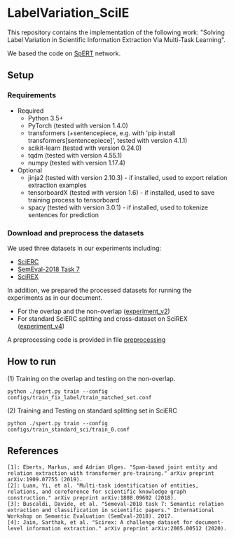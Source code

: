 # LabelVariation_SciIE

This repository contains the implementation of the following work: 
"Solving Label Variation in Scientific Information Extraction Via Multi-Task Learning".

We based the code on [SpERT](https://github.com/lavis-nlp/spert) network.

## Setup
### Requirements
- Required
  - Python 3.5+
  - PyTorch (tested with version 1.4.0)
  - transformers (+sentencepiece, e.g. with 'pip install transformers[sentencepiece]', tested with version 4.1.1)
  - scikit-learn (tested with version 0.24.0)
  - tqdm (tested with version 4.55.1)
  - numpy (tested with version 1.17.4)
- Optional
  - jinja2 (tested with version 2.10.3) - if installed, used to export relation extraction examples
  - tensorboardX (tested with version 1.6) - if installed, used to save training process to tensorboard
  - spacy (tested with version 3.0.1) - if installed, used to tokenize sentences for prediction

### Download and preprocess the datasets
We used three datasets in our experiments including:
- [SciERC](http://nlp.cs.washington.edu/sciIE/)
- [SemEval-2018 Task 7](https://lipn.univ-paris13.fr/~gabor/semeval2018task7/)
- [SciREX](https://github.com/allenai/SciREX)

In addition, we prepared the processed datasets for running the experiments as in our document.
- For the overlap and the non-overlap ([experiment_v2](https://github.com/dongpham120899/LabelVariation_SciIE/tree/main/experimental_ovp_dataset_v2))
- For standard SciERC splitting and cross-dataset on SciREX ([experiment_v4](https://github.com/dongpham120899/LabelVariation_SciIE/tree/main/experimental_ovp_dataset_v4))

A preprocessing code is provided in file [preprocessing](https://github.com/dongpham120899/LabelVariation_SciIE/tree/main/preprocessing)

## How to run
(1) Training on the overlap and testing on the non-overlap.
```
python ./spert.py train --config configs/train_fix_label/train_matched_set.conf
```

(2) Training and Testing on standard splitting set in SciERC
```
python ./spert.py train --config configs/train_standard_sci/train_0.conf 
```

## References
```
[1]: Eberts, Markus, and Adrian Ulges. "Span-based joint entity and relation extraction with transformer pre-training." arXiv preprint arXiv:1909.07755 (2019).
[2]: Luan, Yi, et al. "Multi-task identification of entities, relations, and coreference for scientific knowledge graph construction." arXiv preprint arXiv:1808.09602 (2018).
[3]: Buscaldi, Davide, et al. "Semeval-2018 task 7: Semantic relation extraction and classification in scientific papers." International Workshop on Semantic Evaluation (SemEval-2018). 2017.
[4]: Jain, Sarthak, et al. "Scirex: A challenge dataset for document-level information extraction." arXiv preprint arXiv:2005.00512 (2020).
```